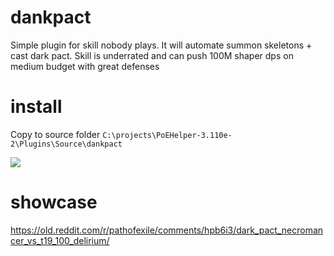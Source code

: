# dankpact

Simple plugin for skill nobody plays. It will automate summon skeletons + cast dark pact. Skill is underrated and can push 100M shaper dps on medium budget with great defenses

# install

Copy to source folder `C:\projects\PoEHelper-3.110e-2\Plugins\Source\dankpact`

![](https://i.imgur.com/NjQC9UG.png)

# showcase

https://old.reddit.com/r/pathofexile/comments/hpb6i3/dark_pact_necromancer_vs_t19_100_delirium/
